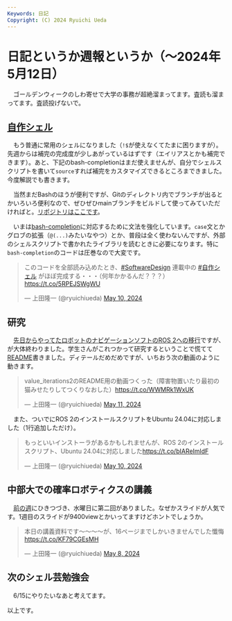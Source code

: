 ```yaml
---
Keywords: 日記
Copyright: (C) 2024 Ryuichi Ueda
---
```


# 日記というか週報というか（〜2024年5月12日）

　ゴールデンウィークのしわ寄せで大学の事務が超絶溜まってます。査読も溜まってます。査読投げないで。

## [自作シェル](/?page=rusty_bash)

　もう普通に常用のシェルになりました（`!$`が使えなくてたまに困りますが）。先週からは補完の完成度が少しあがっているはずです（エイリアスとかも補完できます）。あと、下記のbash-completionはまだ使えませんが、自分でシェルスクリプトを書いて`source`すれば補完をカスタマイズできるところまできました。今度解説でも書きます。

　当然まだBashのほうが便利ですが、Gitのディレクトリ内でブランチが出るとかいろいろ便利なので、ぜひぜひmainブランチをビルドして使ってみていただければと。[リポジトリはここです](https://github.com/shellgei/rusty_bash)。

　いまは[bash-completion](https://blog.cybozu.io/entry/2016/09/26/080000)に対応するために文法を強化しています。`case`文とかグロブの拡張（`@(...)`みたいなやつ）とか、普段は全く使わないんですが、外部のシェルスクリプトで書かれたライブラリを読むときに必要になります。特に`bash-completion`のコードは圧巻なので大変です。

<blockquote class="twitter-tweet"><p lang="ja" dir="ltr">このコードを全部読み込めたとき、<a href="https://twitter.com/hashtag/SoftwareDesign?src=hash&amp;ref_src=twsrc%5Etfw">#SoftwareDesign</a> 連載中の <a href="https://twitter.com/hashtag/%E8%87%AA%E4%BD%9C%E3%82%B7%E3%82%A7%E3%83%AB?src=hash&amp;ref_src=twsrc%5Etfw">#自作シェル</a> がほぼ完成する・・・（何年かかるんだ？？？）<a href="https://t.co/5RPEJSWgWU">https://t.co/5RPEJSWgWU</a></p>&mdash; 上田隆一 (@ryuichiueda) <a href="https://twitter.com/ryuichiueda/status/1788801748276035725?ref_src=twsrc%5Etfw">May 10, 2024</a></blockquote> <script async src="https://platform.twitter.com/widgets.js" charset="utf-8"></script>

## 研究

　[先日からやってたロボットのナビゲーションソフトのROS 2への移行](https://b.ueda.tech/?post=20240502#%E4%BE%A1%E5%80%A4%E5%8F%8D%E5%BE%A9%E3%83%91%E3%83%83%E3%82%B1%E3%83%BC%E3%82%B8%E3%82%92ros-1%E3%81%8B%E3%82%89ros-2%E3%81%B8%E7%A7%BB%E8%A1%8C%E4%B8%AD)ですが、が大体終わりました。学生さんがこれつかって研究するということで慌てて[README](https://github.com/ryuichiueda/value_iteration2/blob/main/README.md)書きました。ディテールだめだめですが、いちおう次の動画のように動きます。

<blockquote class="twitter-tweet"><p lang="ja" dir="ltr">value_iterations2のREADME用の動画つくった（障害物置いたり最初の猫みせたりしてつくりなおした）<a href="https://t.co/WWMRk1WxUK">https://t.co/WWMRk1WxUK</a></p>&mdash; 上田隆一 (@ryuichiueda) <a href="https://twitter.com/ryuichiueda/status/1789111593412034858?ref_src=twsrc%5Etfw">May 11, 2024</a></blockquote> <script async src="https://platform.twitter.com/widgets.js" charset="utf-8"></script>

　また、ついでにROS 2のインストールスクリプトをUbuntu 24.04に対応しました（1行追加しただけ）。

<blockquote class="twitter-tweet"><p lang="ja" dir="ltr">もっといいインストーラがあるかもしれませんが、ROS 2のインストールスクリプト、Ubuntu 24.04に対応しました<a href="https://t.co/bIAReImldF">https://t.co/bIAReImldF</a></p>&mdash; 上田隆一 (@ryuichiueda) <a href="https://twitter.com/ryuichiueda/status/1788809885729304952?ref_src=twsrc%5Etfw">May 10, 2024</a></blockquote> <script async src="https://platform.twitter.com/widgets.js" charset="utf-8"></script>

## 中部大での確率ロボティクスの講義

　[前の週](https://github.com/ryuichiueda/value_iteration2/blob/main/README.md)にひきつづき、水曜日に第二回がありました。なぜかスライドが人気です。1週目のスライドが9400viewとかいってますけどホントでしょうか。

<blockquote class="twitter-tweet"><p lang="ja" dir="ltr">本日の講義資料です～～～～が、16ページまでしかいきませんでした懺悔 <a href="https://t.co/KF79CGEsMH">https://t.co/KF79CGEsMH</a></p>&mdash; 上田隆一 (@ryuichiueda) <a href="https://twitter.com/ryuichiueda/status/1788104263660630105?ref_src=twsrc%5Etfw">May 8, 2024</a></blockquote> <script async src="https://platform.twitter.com/widgets.js" charset="utf-8"></script>

## 次のシェル芸勉強会

　6/15にやりたいなあと考えてます。


以上です。

